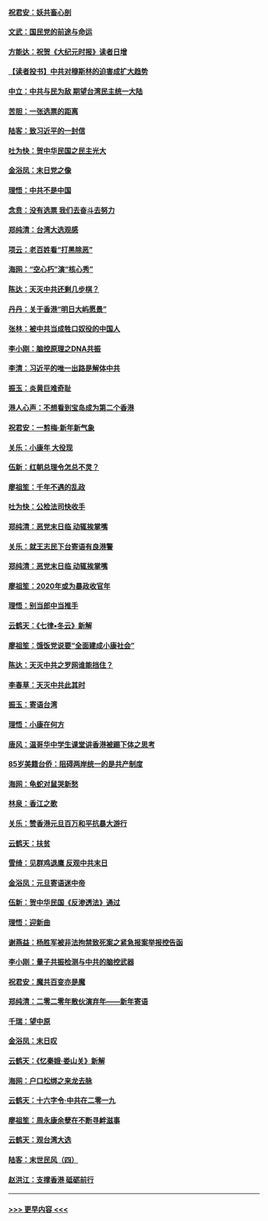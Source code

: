 #### [祝君安：妖共畜心剖](../pages/nsc993/n11794273.md?t=01151601) 
#### [文武：国民党的前途与命运](../pages/nsc993/n11794198.md?t=01151601) 
#### [方能达：祝贺《大纪元时报》读者日增](../pages/nsc993/n11793807.md?t=01151601) 
#### [【读者投书】中共对穆斯林的迫害成扩大趋势](../pages/nsc993/n11791371.md?t=01151601) 
#### [中立：中共与民为敌 期望台湾民主统一大陆](../pages/nsc993/n11790392.md?t=01151601) 
#### [苦胆：一张选票的距离](../pages/nsc993/n11788914.md?t=01151601) 
#### [陆客：致习近平的一封信](../pages/nsc993/n11788867.md?t=01151601) 
#### [吐为快：贺中华民国之民主光大](../pages/nsc993/n11788618.md?t=01151601) 
#### [金浴凤：末日党之像](../pages/nsc993/n11787475.md?t=01151601) 
#### [理悟：中共不是中国](../pages/nsc993/n11787463.md?t=01151601) 
#### [念贲：没有选票  我们去奋斗去努力](../pages/nsc993/n11787398.md?t=01151601) 
#### [郑纯清：台湾大选观感](../pages/nsc993/n11786210.md?t=01151601) 
#### [项云：老百姓看“打黑除恶”](../pages/nsc993/n11785398.md?t=01151601) 
#### [海网：“空心朽”演“核心秀”](../pages/nsc993/n11783874.md?t=01151601) 
#### [陈达：天灭中共还剩几步棋？](../pages/nsc993/n11783719.md?t=01151601) 
#### [丹丹：关于香港“明日大屿愿景”](../pages/nsc993/n11783273.md?t=01151601) 
#### [张林：被中共当成牲口奴役的中国人](../pages/nsc993/n11782397.md?t=01151601) 
#### [李小刚：脑控原理之DNA共振](../pages/nsc993/n11780962.md?t=01151601) 
#### [李清：习近平的唯一出路是解体中共](../pages/nsc993/n11780866.md?t=01151601) 
#### [振玉：炎黄巨难奇耻](../pages/nsc993/n11779632.md?t=01151601) 
#### [港人心声：不想看到宝岛成为第二个香港](../pages/nsc993/n11778817.md?t=01151601) 
#### [祝君安：一剪梅‧新年新气象](../pages/nsc993/n11776340.md?t=01151601) 
#### [关乐：小康年 大役现](../pages/nsc993/n11774213.md?t=01151601) 
#### [伍新：红朝总理令怎总不灵？](../pages/nsc993/n11770813.md?t=01151601) 
#### [廖祖笙：千年不遇的乱政](../pages/nsc993/n11770373.md?t=01151601) 
#### [吐为快：公检法司快收手](../pages/nsc993/n11770359.md?t=01151601) 
#### [郑纯清：恶党末日临 动辄挨掌嘴](../pages/nsc993/n11769912.md?t=01151601) 
#### [关乐：就王志民下台寄语有良港警](../pages/nsc993/n11769903.md?t=01151601) 
#### [郑纯清：恶党末日临 动辄挨掌嘴](../pages/nsc993/n11769356.md?t=01151601) 
#### [廖祖笙：2020年或为暴政收官年](../pages/nsc993/n11768216.md?t=01151601) 
#### [理悟：别当郎中当推手](../pages/nsc993/n11768243.md?t=01151601) 
#### [云鹤天：《七律▪冬云》新解](../pages/nsc993/n11768204.md?t=01151601) 
#### [廖祖笙：饿饭党说要“全面建成小康社会”](../pages/nsc993/n11767482.md?t=01151601) 
#### [陈达：天灭中共之罗网谁能挡住？](../pages/nsc993/n11767465.md?t=01151601) 
#### [李春草：天灭中共此其时](../pages/nsc993/n11767452.md?t=01151601) 
#### [振玉：寄语台湾](../pages/nsc993/n11767432.md?t=01151601) 
#### [理悟：小康在何方](../pages/nsc993/n11767394.md?t=01151601) 
#### [唐风：温哥华中学生课堂讲香港被踢下体之思考](../pages/nsc993/n11766848.md?t=01151601) 
#### [85岁美籍台侨：阻碍两岸统一的是共产制度](../pages/nsc993/n11765043.md?t=01151601) 
#### [海网：龟蛇对鼠哭新愁](../pages/nsc993/n11764895.md?t=01151601) 
#### [林泉：香江之歌](../pages/nsc993/n11764415.md?t=01151601) 
#### [关乐：赞香港元旦百万和平抗暴大游行](../pages/nsc993/n11764382.md?t=01151601) 
#### [云鹤天：扶贫](../pages/nsc993/n11764245.md?t=01151601) 
#### [雪绮：见群鸡退鹰  反观中共末日](../pages/nsc993/n11762112.md?t=01151601) 
#### [金浴凤：元旦寄语迷中帝](../pages/nsc993/n11761788.md?t=01151601) 
#### [伍新：贺中华民国《反渗透法》通过](../pages/nsc993/n11761994.md?t=01151601) 
#### [理悟：迎新曲](../pages/nsc993/n11761152.md?t=01151601) 
#### [谢燕益：杨胜军被非法拘禁致死案之紧急报案举报控告函](../pages/nsc993/n11756134.md?t=01151601) 
#### [李小刚：量子共振检测与中共的脑控武器](../pages/nsc993/n11754518.md?t=01151601) 
#### [祝君安：魔共百变亦是魔](../pages/nsc993/n11754469.md?t=01151601) 
#### [郑纯清：二零二零年散伙演弃年——新年寄语](../pages/nsc993/n11754195.md?t=01151601) 
#### [千瑞：望中原](../pages/nsc993/n11754159.md?t=01151601) 
#### [金浴凤：末日叹](../pages/nsc993/n11752359.md?t=01151601) 
#### [云鹤天：《忆秦娥‧娄山关》新解](../pages/nsc993/n11752348.md?t=01151601) 
#### [海网：户口松绑之来龙去脉](../pages/nsc993/n11752328.md?t=01151601) 
#### [云鹤天：十六字令‧中共在二零一九](../pages/nsc993/n11752305.md?t=01151601) 
#### [廖祖笙：周永康余孽在不断寻衅滋事](../pages/nsc993/n11751013.md?t=01151601) 
#### [云鹤天：观台湾大选](../pages/nsc993/n11751007.md?t=01151601) 
#### [陆客：末世民风（四）](../pages/nsc993/n11749203.md?t=01151601) 
#### [赵洪江：支撑香港 砥砺前行](../pages/nsc993/n11748482.md?t=01151601) 

----
#### [ >>> 更早内容 <<< ](../indexes/nsc993-earlier.md)
